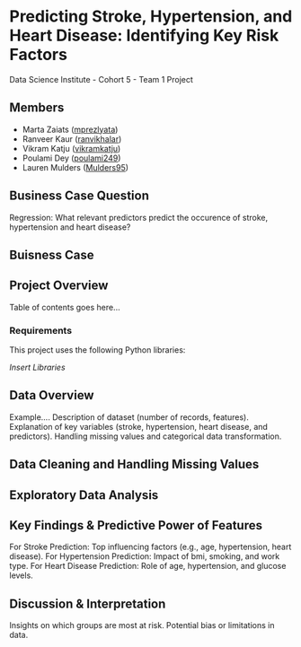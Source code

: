 # Predicting Stroke, Hypertension, and Heart Disease: Identifying Key Risk Factors
Data Science Institute - Cohort 5 - Team 1 Project

## Members
* Marta Zaiats ([mprezlyata](https://github.com/mprezlyata))
* Ranveer Kaur ([ranvikhalar](https://github.com/ranvikhalar))
* Vikram Katju ([vikramkatju](https://github.com/vikramkatju))
* Poulami Dey ([poulami249](https://github.com/poulami249))
* Lauren Mulders ([Mulders95](https://github.com/Mulders95))

## Business Case Question
Regression: What relevant predictors predict the occurence of stroke, hypertension and heart disease?

## Buisness Case

## Project Overview
Table of contents goes here...

### Requirements

This project uses the following Python libraries:

*Insert Libraries*

## Data Overview
Example....
Description of dataset (number of records, features).
Explanation of key variables (stroke, hypertension, heart disease, and predictors).
Handling missing values and categorical data transformation.

## Data Cleaning and Handling Missing Values


## Exploratory Data Analysis



## Key Findings & Predictive Power of Features
For Stroke Prediction: Top influencing factors (e.g., age, hypertension, heart disease).
For Hypertension Prediction: Impact of bmi, smoking, and work type.
For Heart Disease Prediction: Role of age, hypertension, and glucose levels.

## Discussion & Interpretation
Insights on which groups are most at risk.
Potential bias or limitations in data.